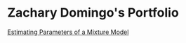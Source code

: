 # Zachary Domingo's Portfolio

[Estimating Parameters of a Mixture Model](https://github.com/z-domingo/z-domingo.github.io/blob/master/Est_Model_Params_Math457Midterm.pdf)
